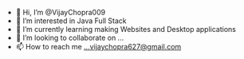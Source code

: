 - 👋 Hi, I’m @VijayChopra009
- 👀 I’m interested in Java Full Stack
- 🌱 I’m currently learning making Websites and Desktop applications
- 💞️ I’m looking to collaborate on ...
- 📫 How to reach me ...vijaychopra627@gmail.com

<!---
VijayChopra009/VijayChopra009 is a ✨ special ✨ repository because its `README.md` (this file) appears on your GitHub profile.
You can click the Preview link to take a look at your changes.
--->

